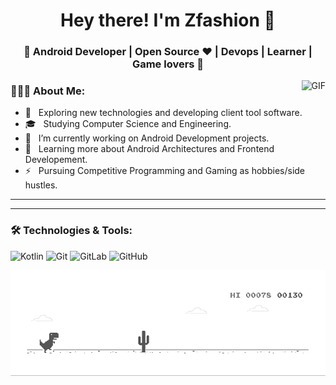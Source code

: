 <h1 align="center">Hey there! I'm Zfashion 🖖</h1>
<h3 align="center">🚀 Android Developer | Open Source ♥ | Devops | Learner | Game lovers 🚀</h3>

<img align="right" alt="GIF" src="https://raw.githubusercontent.com/haoruilee/haoruilee/master/pic/pusheencode.gif" />

### 👨🏻‍💻 About Me:

- 🤔 &nbsp; Exploring new technologies and developing client tool software.
- 🎓 &nbsp; Studying Computer Science and Engineering.
- 💼 &nbsp; I’m currently working on Android Development projects.
- 🌱 &nbsp; Learning more about Android Architectures and Frontend Developement.
- ⚡ &nbsp; Pursuing Competitive Programming and Gaming as hobbies/side hustles.  
---
---
### 🛠 Technologies & Tools:

![Kotlin](https://img.shields.io/badge/-kotlin-orange?style=&logo=kotlin)
![Git](https://img.shields.io/badge/-Git-F05032?style=&logo=git&logoColor=white)
![GitLab](https://img.shields.io/badge/-GitLab-FCA121?style=&logo=gitlab)
![GitHub](https://img.shields.io/badge/-GitHub-181717?style=&logo=github)

![Dino](https://raw.githubusercontent.com/sanket9006/sanket9006/master/dino.gif)
